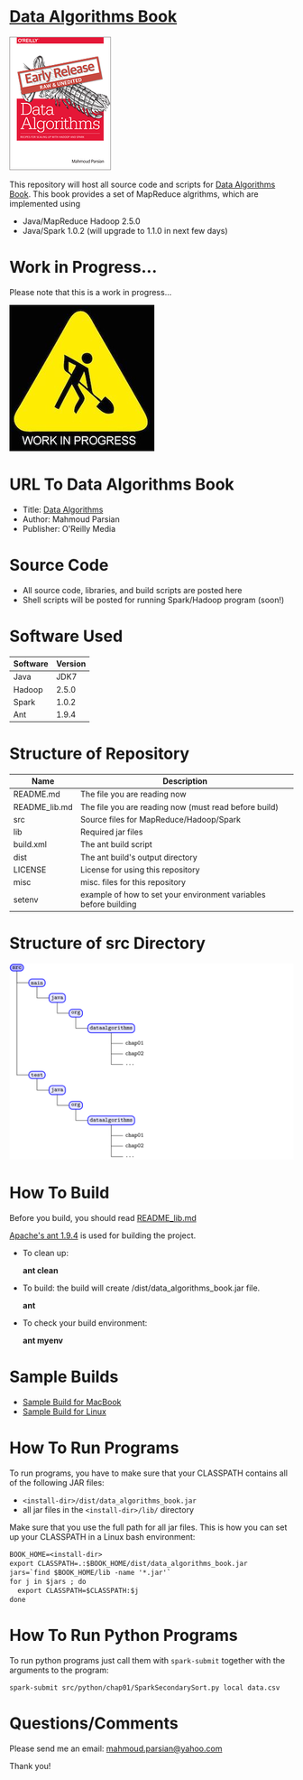[Data Algorithms Book](http://shop.oreilly.com/product/0636920033950.do)
======================

[![Data Algorithms Book](./misc/da_small.gif)](http://shop.oreilly.com/product/0636920033950.do)

This repository will host all source code and scripts for
[Data Algorithms Book](http://shop.oreilly.com/product/0636920033950.do).
This book provides a set of MapReduce algrithms, which are implemented using
* Java/MapReduce Hadoop 2.5.0
* Java/Spark 1.0.2 (will upgrade to 1.1.0 in next few days)

Work in Progress...
===================
Please note that this is a work in progress...

![Data Algorithms Book Work In Progress](./misc/work_in_progress2.jpeg)


URL To Data Algorithms Book
===========================
* Title: [Data Algorithms](http://shop.oreilly.com/product/0636920033950.do)
* Author: Mahmoud Parsian
* Publisher: O'Reilly Media


Source Code
===========
* All source code, libraries, and build scripts are posted here
* Shell scripts will be posted for running Spark/Hadoop program (soon!)


Software Used
=============

Software | Version
---------|--------
Java     | JDK7
Hadoop   | 2.5.0
Spark    | 1.0.2
Ant      | 1.9.4


Structure of Repository
=======================

Name          | Description
--------------|------------
README.md     | The file you are reading now
README_lib.md | The file you are reading now (must read before build)
src           | Source files for MapReduce/Hadoop/Spark
lib           | Required jar files
build.xml     | The ant build script
dist          | The ant build's output directory
LICENSE       | License for using this repository
misc          | misc. files for this repository
setenv        | example of how to set your environment variables before building

Structure of src Directory
==========================
![src directory](./misc/source_tree.png)


How To Build
============
Before you build, you should read [README_lib.md](./README_lib.md)

[Apache's ant 1.9.4](http://ant.apache.org/) is used for building the project.

* To clean up:

  **ant clean**

* To build: the build will create <install-dir>/dist/data_algorithms_book.jar file.

  **ant**

* To check your build environment:

  **ant  myenv**

Sample Builds
=============
* [Sample Build for MacBook](./misc/sample_build_mac.txt)
* [Sample Build for Linux](./misc/sample_build_linux.txt)



How To Run Programs
===================
 To run programs, you have to make sure that your CLASSPATH contains all of the following JAR files:
 * `<install-dir>/dist/data_algorithms_book.jar`
 * all jar files  in the `<install-dir>/lib/` directory

Make sure that you use the full path for all jar files. This is how you can set up your CLASSPATH in a Linux bash environment:

```
BOOK_HOME=<install-dir>
export CLASSPATH=.:$BOOK_HOME/dist/data_algorithms_book.jar
jars=`find $BOOK_HOME/lib -name '*.jar'`
for j in $jars ; do
  export CLASSPATH=$CLASSPATH:$j
done
```

How To Run Python Programs
==========================

To run python programs just call them with `spark-submit` together with the arguments to the program:

```
spark-submit src/python/chap01/SparkSecondarySort.py local data.csv
```

Questions/Comments
==================
Please send me an email: mahmoud.parsian@yahoo.com

Thank you!
